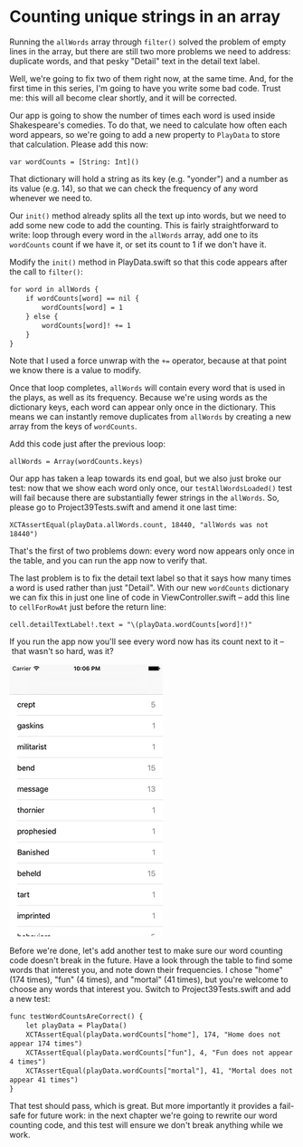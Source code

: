 # Counting unique strings in an array

Running the `allWords` array through `filter()` solved the problem of empty lines in the array, but there are still two more problems we need to address: duplicate words, and that pesky "Detail" text in the detail text label.

Well, we're going to fix two of them right now, at the same time. And, for the first time in this series, I'm going to have you write some bad code. Trust me: this will all become clear shortly, and it will be corrected.

Our app is going to show the number of times each word is used inside Shakespeare's comedies. To do that, we need to calculate how often each word appears, so we're going to add a new property to `PlayData` to store that calculation. Please add this now:

    var wordCounts = [String: Int]()

That dictionary will hold a string as its key (e.g. "yonder") and a number as its value (e.g. 14), so that we can check the frequency of any word whenever we need to.

Our `init()` method already splits all the text up into words, but we need to add some new code to add the counting. This is fairly straightforward to write: loop through every word in the `allWords` array, add one to its `wordCounts` count if we have it, or set its count to 1 if we don't have it.

Modify the `init()` method in PlayData.swift so that this code appears after the call to `filter()`:

    for word in allWords {
        if wordCounts[word] == nil {
            wordCounts[word] = 1
        } else {
            wordCounts[word]! += 1
        }
    }

Note that I used a force unwrap with the `+=` operator, because at that point we know there is a value to modify.

Once that loop completes, `allWords` will contain every word that is used in the plays, as well as its frequency. Because we're using words as the dictionary keys, each word can appear only once in the dictionary. This means we can instantly remove duplicates from `allWords` by creating a new array from the keys of `wordCounts`.

Add this code just after the previous loop:

    allWords = Array(wordCounts.keys)

Our app has taken a leap towards its end goal, but we also just broke our test: now that we show each word only once, our `testAllWordsLoaded()` test will fail because there are substantially fewer strings in the `allWords`. So, please go to Project39Tests.swift and amend it one last time:

    XCTAssertEqual(playData.allWords.count, 18440, "allWords was not 18440")

That's the first of two problems down: every word now appears only once in the table, and you can run the app now to verify that.

The last problem is to fix the detail text label so that it says how many times a word is used rather than just "Detail". With our new `wordCounts` dictionary we can fix this in just one line of code in ViewController.swift – add this line to `cellForRowAt` just before the return line:

    cell.detailTextLabel!.text = "\(playData.wordCounts[word]!)"

If you run the app now you'll see every word now has its count next to it – that wasn't so hard, was it?

![Using our word counting code, we can now show frequency next to every word in the plays.](39-8.png)

Before we're done, let's add another test to make sure our word counting code doesn't break in the future. Have a look through the table to find some words that interest you, and note down their frequencies. I chose "home" (174 times), "fun" (4 times), and "mortal" (41 times), but you're welcome to choose any words that interest you. Switch to Project39Tests.swift and add a new test:

    func testWordCountsAreCorrect() {
        let playData = PlayData()
        XCTAssertEqual(playData.wordCounts["home"], 174, "Home does not appear 174 times")
        XCTAssertEqual(playData.wordCounts["fun"], 4, "Fun does not appear 4 times")
        XCTAssertEqual(playData.wordCounts["mortal"], 41, "Mortal does not appear 41 times")
    }

That test should pass, which is great. But more importantly it provides a fail-safe for future work: in the next chapter we're going to rewrite our word counting code, and this test will ensure we don't break anything while we work.
